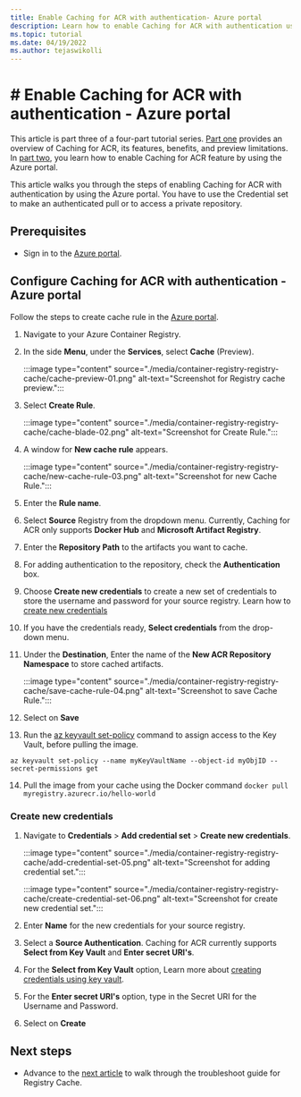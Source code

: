 ```yaml
---
title: Enable Caching for ACR with authentication- Azure portal
description: Learn how to enable Caching for ACR with authentication using Azure portal.
ms.topic: tutorial
ms.date: 04/19/2022
ms.author: tejaswikolli
---
```


# # Enable Caching for ACR with authentication - Azure portal

This article is part three of a four-part tutorial series. [Part one](tutorial-registry-cache.md) provides an overview of Caching for ACR, its features, benefits, and preview limitations. In [part two](tutorial-enable-registry-cache.md), you learn how to enable Caching for ACR feature by using the Azure portal. 

This article walks you through the steps of enabling Caching for ACR with authentication by using the Azure portal. You have to use the Credential set to make an authenticated pull or to access a private repository.

## Prerequisites

* Sign in to the [Azure portal](https://ms.portal.azure.com/). 


## Configure Caching for ACR with authentication - Azure portal

Follow the steps to create cache rule in the [Azure portal](https://portal.azure.com). 

1. Navigate to your Azure Container Registry. 

2. In the side **Menu**, under the **Services**, select **Cache** (Preview).


    :::image type="content" source="./media/container-registry-registry-cache/cache-preview-01.png" alt-text="Screenshot for Registry cache preview.":::


3. Select **Create Rule**.


    :::image type="content" source="./media/container-registry-registry-cache/cache-blade-02.png" alt-text="Screenshot for Create Rule.":::


4. A window for **New cache rule** appears.


    :::image type="content" source="./media/container-registry-registry-cache/new-cache-rule-03.png" alt-text="Screenshot for new Cache Rule.":::


5. Enter the **Rule name**.

6. Select **Source** Registry from the dropdown menu. Currently, Caching for ACR only supports **Docker Hub** and **Microsoft Artifact Registry**. 

7. Enter the **Repository Path** to the artifacts you want to cache.

8. For adding authentication to the repository, check the **Authentication** box. 

9. Choose **Create new credentials** to create a new set of credentials to store the username and password for your source registry. Learn how to [create new credentials](tutorial-enable-registry-cache-auth.md###create-new-credentials)

10. If you have the credentials ready, **Select credentials** from the drop-down menu.

11. Under the **Destination**, Enter the name of the **New ACR Repository Namespace** to store cached artifacts.


    :::image type="content" source="./media/container-registry-registry-cache/save-cache-rule-04.png" alt-text="Screenshot to save Cache Rule.":::


12. Select on **Save** 

13. Run the [az keyvault set-policy][az-keyvault-set-policy] command to assign access to the Key Vault, before pulling the image.

```azurecli-interactive
az keyvault set-policy --name myKeyVaultName --object-id myObjID --secret-permissions get
```

14. Pull the image from your cache using the Docker command `docker pull myregistry.azurecr.io/hello-world`

### Create new credentials

1. Navigate to **Credentials** > **Add credential set** > **Create new credentials**.


    :::image type="content" source="./media/container-registry-registry-cache/add-credential-set-05.png" alt-text="Screenshot for adding credential set.":::


    :::image type="content" source="./media/container-registry-registry-cache/create-credential-set-06.png" alt-text="Screenshot for create new credential set.":::


1. Enter **Name** for the new credentials for your source registry.

1. Select a **Source Authentication**. Caching for ACR currently supports **Select from Key Vault** and **Enter secret URI's**.

1. For the  **Select from Key Vault** option, Learn more about [creating credentials using key vault][create-and-store-keyvault-credentials]. 

1. For the **Enter secret URI's** option, type in the Secret URI for the Username and Password. 

1. Select on **Create**

## Next steps

* Advance to the [next article](tutorial-troubleshoot-registry-cache.md) to walk through the troubleshoot guide for Registry Cache.

<!-- LINKS - External -->
[create-and-store-keyvault-credentials]: ../key-vault/secrets/quick-create-portal.md
[az-keyvault-set-policy]: ../azure/key-vault/general/assign-access-policy.md#assign-an-access-policy